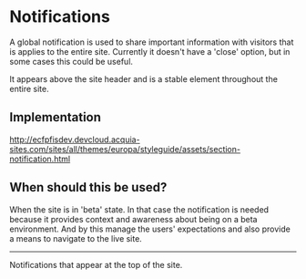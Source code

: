 # Notifications

A global notification is used to share important information with visitors that is applies to the entire site. Currently it doesn't have a 'close' option, but in some cases this could be useful.

It appears above the site header and is a stable element throughout the entire site.

## Implementation

http://ecfpfisdev.devcloud.acquia-sites.com/sites/all/themes/europa/styleguide/assets/section-notification.html

## When should this be used?

When the site is in 'beta' state. In that case the notification is needed because it provides context and awareness about being on a beta environment. And by this manage the users' expectations and also provide a means to navigate to the live site.

---

Notifications that appear at the top of the site.
